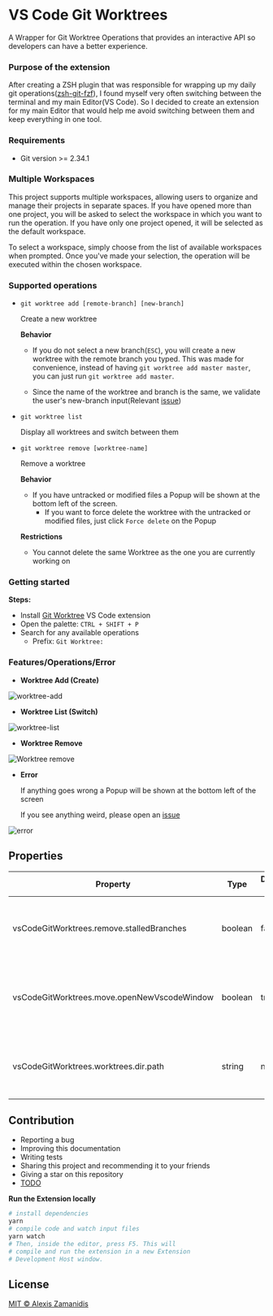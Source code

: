 # VS Code Git Worktrees

A Wrapper for Git Worktree Operations that provides an interactive API so developers can have a better experience.

### Purpose of the extension

After creating a ZSH plugin that was responsible for wrapping up my daily git operations([zsh-git-fzf](https://github.com/alexiszamanidis/zsh-git-fzf)), I found myself very often switching between the terminal and my main Editor(VS Code). So I decided to create an extension for my main Editor that would help me avoid switching between them and keep everything in one tool.

### Requirements

-   Git version >= 2.34.1

### Multiple Workspaces

This project supports multiple workspaces, allowing users to organize and manage their projects in separate spaces. If you have opened more than one project, you will be asked to select the workspace in which you want to run the operation. If you have only one project opened, it will be selected as the default workspace.

To select a workspace, simply choose from the list of available workspaces when prompted. Once you've made your selection, the operation will be executed within the chosen workspace.

### Supported operations

-   `git worktree add [remote-branch] [new-branch]`

    Create a new worktree

    **Behavior**

    -   If you do not select a new branch(`ESC`), you will create a new worktree with the remote branch you typed. This was made for convenience, instead of having `git worktree add master master`, you can just run `git worktree add master`.

    -   Since the name of the worktree and branch is the same, we validate the user's new-branch input(Relevant [issue](https://github.com/alexiszamanidis/vscode-git-worktrees/issues/22))

-   `git worktree list`

    Display all worktrees and switch between them

-   `git worktree remove [worktree-name]`

    Remove a worktree

    **Behavior**

    -   If you have untracked or modified files a Popup will be shown at the bottom left of the screen.
        -   If you want to force delete the worktree with the untracked or modified files, just click `Force delete` on the Popup

    **Restrictions**

    -   You cannot delete the same Worktree as the one you are currently working on

### Getting started

**Steps:**

-   Install [Git Worktree](https://marketplace.visualstudio.com/items?itemName=GitWorktrees.git-worktrees) VS Code extension
-   Open the palette: `CTRL + SHIFT + P`
-   Search for any available operations
    -   Prefix: `Git Worktree: `

### Features/Operations/Error

-   **Worktree Add (Create)**

![worktree-add](https://user-images.githubusercontent.com/48658768/166140848-f58e7cd6-17c1-4ed6-a29f-2295518b39da.gif)

-   **Worktree List (Switch)**

![worktree-list](https://user-images.githubusercontent.com/48658768/157105330-6db6ecae-75b4-4b0b-9fe8-4762ef389931.gif)

-   **Worktree Remove**

![Worktree remove](https://user-images.githubusercontent.com/48658768/160238740-e9e5dc1a-4c45-4d66-a6c1-4a8ae73d412d.gif)

-   **Error**

    If anything goes wrong a Popup will be shown at the bottom left of the screen

    If you see anything weird, please open an [issue](https://github.com/alexiszamanidis/vscode-git-worktrees/issues)

![error](https://user-images.githubusercontent.com/48658768/160239217-c915cf20-9e03-49cb-be3b-9a4b691cf189.gif)

## Properties

| Property                                    | Type    | Default value | Description                                                 |
| ------------------------------------------- | ------- | ------------- | ----------------------------------------------------------- |
| vsCodeGitWorktrees.remove.stalledBranches   | boolean | false         | Removes local(stalled) branches that do not exist on remote |
| vsCodeGitWorktrees.move.openNewVscodeWindow | boolean | true          | Open new vscode window when you switch or create a worktree |
| vsCodeGitWorktrees.worktrees.dir.path       | string  | null          | Define a directory for all worktrees between your projects  |

## Contribution

-   Reporting a bug
-   Improving this documentation
-   Writing tests
-   Sharing this project and recommending it to your friends
-   Giving a star on this repository
-   [TODO](https://github.com/alexiszamanidis/vscode-git-worktrees/blob/master/TODO.md)

**Run the Extension locally**

```bash
# install dependencies
yarn
# compile code and watch input files
yarn watch
# Then, inside the editor, press F5. This will
# compile and run the extension in a new Extension
# Development Host window.
```

## License

[MIT © Alexis Zamanidis](https://github.com/alexiszamanidis/vscode-git-worktrees/blob/master/LICENSE)
